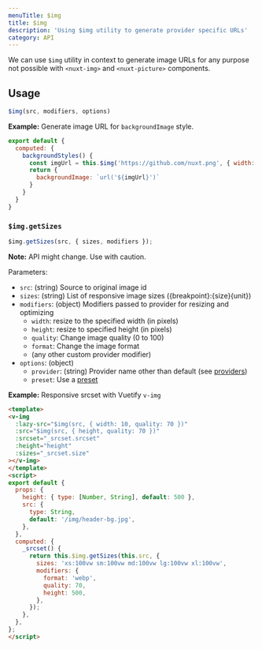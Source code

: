```yaml
---
menuTitle: $img
title: $img
description: 'Using $img utility to generate provider specific URLs'
category: API
---
```


We can use `$img` utility in context to generate image URLs for any purpose not possible with `<nuxt-img>` and `<nuxt-picture>` components.

## Usage

```js
$img(src, modifiers, options)
```

**Example:** Generate image URL for `backgroundImage` style.

```js
export default {
  computed: {
    backgroundStyles() {
      const imgUrl = this.$img('https://github.com/nuxt.png', { width: 100 })
      return {
        backgroundImage: `url('${imgUrl}')`
      }
    }
  }
}
```

### `$img.getSizes`

```js
$img.getSizes(src, { sizes, modifiers });
```

**Note:** API might change. Use with caution.

Parameters:

- `src`: (string) Source to original image id
- `sizes`: (string) List of responsive image sizes ({breakpoint}:{size}{unit})
- `modifiers`: (object) Modifiers passed to provider for resizing and optimizing
  - `width`: resize to the specified width (in pixels)
  - `height`: resize to specified height (in pixels)
  - `quality`: Change image quality (0 to 100)
  - `format`: Change the image format
  - (any other custom provider modifier)
- `options`: (object)
  - `provider`: (string) Provider name other than default (see [providers](https://image.nuxtjs.org/api/options#providers))
  - `preset`: Use a [preset](/api/options#presets)

**Example:** Responsive srcset with Vuetify `v-img`

```html
<template>
<v-img
  :lazy-src="$img(src, { width: 10, quality: 70 })"
  :src="$img(src, { height, quality: 70 })"
  :srcset="_srcset.srcset"
  :height="height"
  :sizes="_srcset.size"
></v-img>
</template>
<script>
export default {
  props: {
    height: { type: [Number, String], default: 500 },
    src: {
      type: String,
      default: '/img/header-bg.jpg',
    },
  },
  computed: {
    _srcset() {
      return this.$img.getSizes(this.src, {
        sizes: 'xs:100vw sm:100vw md:100vw lg:100vw xl:100vw',
        modifiers: {
          format: 'webp',
          quality: 70,
          height: 500,
        },
      });
    },
  },
};
</script>
```
